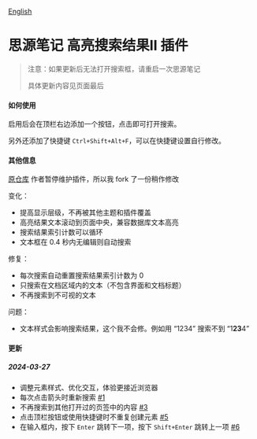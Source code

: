 [English](https://github.com/TCOTC/siyuan-plugin-hsr-mdzz2048-fork/blob/main/README.md)

# 思源笔记 高亮搜索结果Ⅱ 插件

> 注意：如果更新后无法打开搜索框，请重启一次思源笔记
>
> 具体更新内容见页面最后

#### 如何使用

启用后会在顶栏右边添加一个按钮，点击即可打开搜索。

另外还添加了快捷键 `Ctrl+Shift+Alt+F`，可以在快捷键设置自行修改。

#### 其他信息

[原仓库](https://github.com/mdzz2048/siyuan-plugin-hsr) 作者暂停维护插件，所以我 fork 了一份稍作修改

变化：

- 提高显示层级，不再被其他主题和插件覆盖
- 高亮结果文本滚动到页面中央，兼容数据库文本高亮
- 搜索结果索引计数可以循环
- 文本框在 0.4 秒内无编辑则自动搜索

修复：

- 每次搜索自动重置搜索结果索引计数为 0
- 只搜索在文档区域内的文本（不包含界面和文档标题）
- 不再搜索到不可视的文本

问题：

- 文本样式会影响搜索结果，这个我不会修。例如用 “1234” 搜索不到 “1**23**4”

#### 更新

##### 2024-03-27

- 调整元素样式、优化交互，体验更接近浏览器
- 每次点击箭头时重新搜索 [#1](https://github.com/TCOTC/siyuan-plugin-hsr-mdzz2048-fork/issues/1)
- 不再搜索到其他打开过的页签中的内容 [#3](https://github.com/TCOTC/siyuan-plugin-hsr-mdzz2048-fork/issues/3)
- 点击顶栏按钮或使用快捷键时不重复创建元素 [#5](https://github.com/TCOTC/siyuan-plugin-hsr-mdzz2048-fork/issues/5)
- 在输入框内，按下 `Enter` 跳转下一项，按下 `Shift+Enter` 跳转上一项 [#6](https://github.com/TCOTC/siyuan-plugin-hsr-mdzz2048-fork/issues/6)
